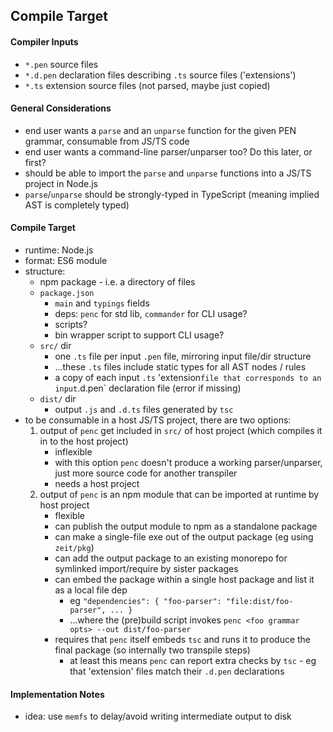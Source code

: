 ## Compile Target

#### Compiler Inputs
- `*.pen` source files
- `*.d.pen` declaration files describing `.ts` source files ('extensions')
- `*.ts` extension source files (not parsed, maybe just copied)

#### General Considerations
- end user wants a `parse` and an `unparse` function for the given PEN grammar, consumable from JS/TS code
- end user wants a command-line parser/unparser too? Do this later, or first?
- should be able to import the `parse` and `unparse` functions into a JS/TS project in Node.js
- `parse`/`unparse` should be strongly-typed in TypeScript (meaning implied AST is completely typed)

#### Compile Target
- runtime: Node.js
- format: ES6 module
- structure:
    - npm package - i.e. a directory of files
    - `package.json`
        - `main` and `typings` fields
        - deps: `penc` for std lib, `commander` for CLI usage?
        - scripts?
        - bin wrapper script to support CLI usage?
    - `src/` dir
        - one `.ts` file per input `.pen` file, mirroring input file/dir structure
        - ...these `.ts` files include static types for all AST nodes / rules
        - a copy of each input `.ts` 'extension` file that corresponds to an input `.d.pen` declaration file (error if missing)
    - `dist/` dir
        - output `.js` and `.d.ts` files generated by `tsc`
- to be consumable in a host JS/TS project, there are two options:
    1. output of `penc` get included in `src/` of host project (which compiles it in to the host project)
        - inflexible
        - with this option `penc` doesn't produce a working parser/unparser, just more source code for another transpiler
        - needs a host project
    2. output of `penc` is an npm module that can be imported at runtime by host project
        - flexible
        - can publish the output module to npm as a standalone package
        - can make a single-file exe out of the output package (eg using `zeit/pkg`)
        - can add the output package to an existing monorepo for symlinked import/require by sister packages
        - can embed the package within a single host package and list it as a local file dep
            - eg `"dependencies": { "foo-parser": "file:dist/foo-parser", ... }`
            - ...where the (pre)build script invokes `penc <foo grammar opts> --out dist/foo-parser`
        - requires that `penc` itself embeds `tsc` and runs it to produce the final package (so internally two transpile steps)
            - at least this means `penc` can report extra checks by `tsc` - eg that 'extension' files match their `.d.pen` declarations

#### Implementation Notes
- idea: use `memfs` to delay/avoid writing intermediate output to disk
